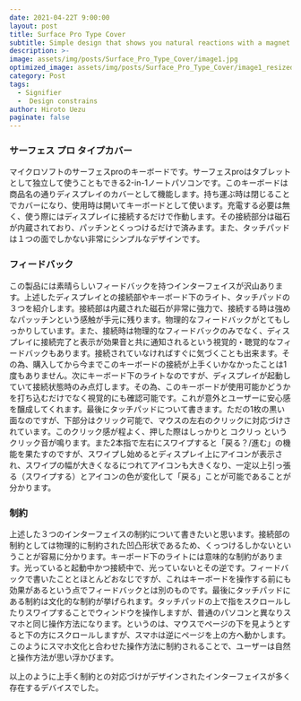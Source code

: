 ```yaml
---
date: 2021-04-22T 9:00:00
layout: post
title: Surface Pro Type Cover
subtitle: Simple design that shows you natural reactions with a magnet
description: >-
image: assets/img/posts/Surface_Pro_Type_Cover/image1.jpg
optimized_image: assets/img/posts/Surface_Pro_Type_Cover/image1_resized_thumbnail.jpg
category: Post
tags: 
  - Signifier
  -  Design constrains
author: Hiroto Uezu
paginate: false
---
```


### サーフェス プロ タイプカバー
マイクロソフトのサーフェスproのキーボードです。サーフェスproはタブレットとして独立して使うこともできる2-in-1ノートパソコンです。このキーボードは商品名の通りディスプレイのカバーとして機能します。持ち運ぶ時は閉じることでカバーになり、使用時は開いてキーボードとして使います。充電する必要は無く、使う際にはディスプレイに接続するだけで作動します。その接続部分は磁石が内蔵されており、パッチンとくっつけるだけで済みます。また、タッチパッドは１つの面でしかない非常にシンプルなデザインです。

### フィードバック
この製品には素晴らしいフィードバックを持つインターフェイスが沢山あります。上述したディスプレイとの接続部やキーボード下のライト、タッチパッドの３つを紹介します。接続部は内蔵された磁石が非常に強力で、接続する時は強めなパッッチンという感触が手元に残ります。物理的なフィードバックがとてもしっかりしています。また、接続時は物理的なフィードバックのみでなく、ディスプレイに接続完了と表示が効果音と共に通知されるという視覚的・聴覚的なフィードバックもあります。接続されていなければすぐに気づくことも出来ます。その為、購入してから今までこのキーボードの接続が上手くいかなかったことは1度もありません。次にキーボード下のライトなのですが、ディスプレイが起動していて接続状態時のみ点灯します。その為、このキーボードが使用可能かどうかを打ち込むだけでなく視覚的にも確認可能です。これが意外とユーザーに安心感を醸成してくれます。最後にタッチパッドについて書きます。ただの1枚の黒い面なのですが、下部分はクリック可能で、マウスの左右のクリックに対応づけされています。このクリック感が程よく、押した際はしっかりと
コクリっ
というクリック音が鳴ります。また2本指で左右にスワイプすると「戻る？/進む」の機能を果たすのですが、スワイプし始めるとディスプレイ上にアイコンが表示され、スワイプの幅が大きくなるにつれてアイコンも大きくなり、一定以上引っ張る（スワイプする）とアイコンの色が変化して「戻る」ことが可能であることが分かります。

### 制約
上述した３つのインターフェイスの制約について書きたいと思います。接続部の制約としては物理的に制約された凹凸形状であるため、くっつけるしかないということが容易に分かります。キーボード下のライトには意味的な制約があります。光っていると起動中かつ接続中で、光っていないとその逆です。フィードバックで書いたこととほとんどおなじですが、これはキーボードを操作する前にも効果があるという点でフィードバックとは別のものです。最後にタッチパッドにある制約は文化的な制約が挙げられます。タッチパッドの上で指をスクロールしたりスワイプすることでウィンドウを操作しますが、普通のパソコンと異なりスマホと同じ操作方法になります。というのは、マウスでページの下を見ようとすると下の方にスクロールしますが、スマホは逆にページを上の方へ動かします。このようにスマホ文化と合わせた操作方法に制約されることで、ユーザーは自然と操作方法が思い浮かびます。

 以上のように上手く制約との対応づけがデザインされたインターフェイスが多く存在するデバイスでした。
